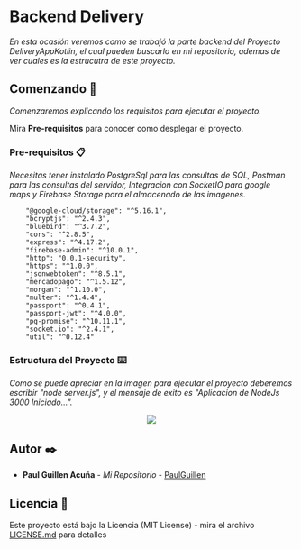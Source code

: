 # Backend Delivery 

_En esta ocasión veremos como se trabajó la parte backend del Proyecto DeliveryAppKotlin, el cual pueden buscarlo en mi repositorio, ademas de ver cuales es la estrucutra de este proyecto._

## Comenzando 🚀

_Comenzaremos explicando los requisitos para ejecutar el proyecto._

Mira **Pre-requisitos** para conocer como desplegar el proyecto.


### Pre-requisitos 📋

_Necesitas tener instalado PostgreSql para las consultas de SQL, Postman para las consultas del servidor, Integracion con SocketIO para google maps y Firebase Storage para el almacenado de las imagenes._

```
    "@google-cloud/storage": "^5.16.1",
    "bcryptjs": "^2.4.3",
    "bluebird": "^3.7.2",
    "cors": "^2.8.5",
    "express": "^4.17.2",
    "firebase-admin": "^10.0.1",
    "http": "0.0.1-security",
    "https": "^1.0.0",
    "jsonwebtoken": "^8.5.1",
    "mercadopago": "^1.5.12",
    "morgan": "^1.10.0",
    "multer": "^1.4.4",
    "passport": "^0.4.1",
    "passport-jwt": "^4.0.0",
    "pg-promise": "^10.11.1",
    "socket.io": "^2.4.1",
    "util": "^0.12.4"
```
### Estructura del Proyecto ⌨️

_Como se puede apreciar en la imagen para ejecutar el proyecto deberemos escribir "node server.js", y el mensaje de exito es "Aplicacion de NodeJs 3000 Iniciado..."._

<p align="center">
  <img src="https://i.postimg.cc/xdJxq0CW/1.png"/>
</p>

## Autor ✒️

* **Paul Guillen Acuña** - *Mi Repositorio* - [PaulGuillen](https://github.com/PaulGuillen?tab=repositories)

## Licencia 📄

Este proyecto está bajo la Licencia (MIT License) - mira el archivo [LICENSE.md](LICENSE.md) para detalles


